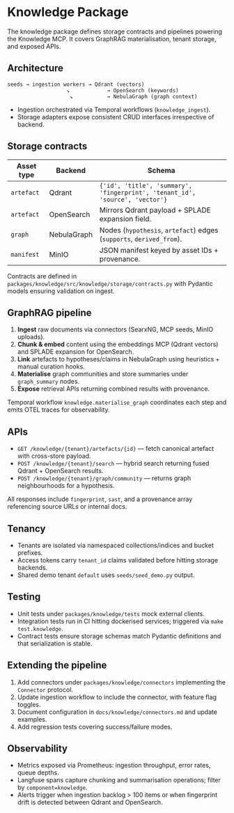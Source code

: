 # Knowledge Package

The knowledge package defines storage contracts and pipelines powering the
Knowledge MCP. It covers GraphRAG materialisation, tenant storage, and exposed
APIs.

## Architecture

```text
seeds → ingestion workers → Qdrant (vectors)
                   ↘︎            → OpenSearch (keywords)
                    ↘︎           → NebulaGraph (graph context)
```

- Ingestion orchestrated via Temporal workflows (`knowledge_ingest`).
- Storage adapters expose consistent CRUD interfaces irrespective of backend.

## Storage contracts

| Asset type | Backend     | Schema                                                                       |
| ---------- | ----------- | ---------------------------------------------------------------------------- |
| `artefact` | Qdrant      | `{'id', 'title', 'summary', 'fingerprint', 'tenant_id', 'source', 'vector'}` |
| `artefact` | OpenSearch  | Mirrors Qdrant payload + SPLADE expansion field.                             |
| `graph`    | NebulaGraph | Nodes (`hypothesis`, `artefact`) edges (`supports`, `derived_from`).         |
| `manifest` | MinIO       | JSON manifest keyed by asset IDs + provenance.                               |

Contracts are defined in `packages/knowledge/src/knowledge/storage/contracts.py`
with Pydantic models ensuring validation on ingest.

## GraphRAG pipeline

1. **Ingest** raw documents via connectors (SearxNG, MCP seeds, MinIO uploads).
2. **Chunk & embed** content using the embeddings MCP (Qdrant vectors) and SPLADE
   expansion for OpenSearch.
3. **Link** artefacts to hypotheses/claims in NebulaGraph using heuristics +
   manual curation hooks.
4. **Materialise** graph communities and store summaries under `graph_summary`
   nodes.
5. **Expose** retrieval APIs returning combined results with provenance.

Temporal workflow `knowledge.materialise_graph` coordinates each step and emits
OTEL traces for observability.

## APIs

- `GET /knowledge/{tenant}/artefacts/{id}` — fetch canonical artefact with cross-store
  payload.
- `POST /knowledge/{tenant}/search` — hybrid search returning fused Qdrant +
  OpenSearch results.
- `POST /knowledge/{tenant}/graph/community` — returns graph neighbourhoods for a
  hypothesis.

All responses include `fingerprint`, `sast`, and a provenance array referencing
source URLs or internal docs.

## Tenancy

- Tenants are isolated via namespaced collections/indices and bucket prefixes.
- Access tokens carry `tenant_id` claims validated before hitting storage backends.
- Shared demo tenant `default` uses `seeds/seed_demo.py` output.

## Testing

- Unit tests under `packages/knowledge/tests` mock external clients.
- Integration tests run in CI hitting dockerised services; triggered via
  `make test.knowledge`.
- Contract tests ensure storage schemas match Pydantic definitions and that
  serialization is stable.

## Extending the pipeline

1. Add connectors under `packages/knowledge/connectors` implementing the
   `Connector` protocol.
2. Update ingestion workflow to include the connector, with feature flag toggles.
3. Document configuration in `docs/knowledge/connectors.md` and update examples.
4. Add regression tests covering success/failure modes.

## Observability

- Metrics exposed via Prometheus: ingestion throughput, error rates, queue depths.
- Langfuse spans capture chunking and summarisation operations; filter by
  `component=knowledge`.
- Alerts trigger when ingestion backlog > 100 items or when fingerprint drift is
  detected between Qdrant and OpenSearch.
